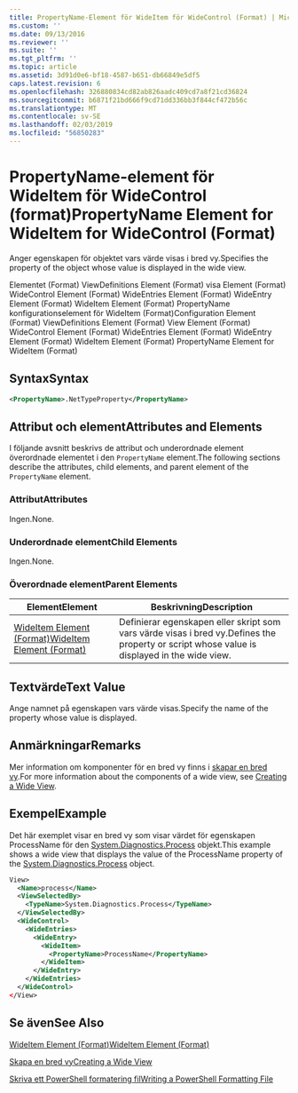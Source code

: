 ```yaml
---
title: PropertyName-Element för WideItem för WideControl (Format) | Microsoft Docs
ms.custom: ''
ms.date: 09/13/2016
ms.reviewer: ''
ms.suite: ''
ms.tgt_pltfrm: ''
ms.topic: article
ms.assetid: 3d91d0e6-bf18-4587-b651-db66849e5df5
caps.latest.revision: 6
ms.openlocfilehash: 326880834cd82ab826aadc409cd7a8f21cd36824
ms.sourcegitcommit: b6871f21bd666f9cd71dd336bb3f844cf472b56c
ms.translationtype: MT
ms.contentlocale: sv-SE
ms.lasthandoff: 02/03/2019
ms.locfileid: "56850283"
---
```

# <a name="propertyname-element-for-wideitem-for-widecontrol-format"></a><span data-ttu-id="2ccbd-102">PropertyName-element för WideItem för WideControl (format)</span><span class="sxs-lookup"><span data-stu-id="2ccbd-102">PropertyName Element for WideItem for WideControl (Format)</span></span>

<span data-ttu-id="2ccbd-103">Anger egenskapen för objektet vars värde visas i bred vy.</span><span class="sxs-lookup"><span data-stu-id="2ccbd-103">Specifies the property of the object whose value is displayed in the wide view.</span></span>

<span data-ttu-id="2ccbd-104">Elementet (Format) ViewDefinitions Element (Format) visa Element (Format) WideControl Element (Format) WideEntries Element (Format) WideEntry Element (Format) WideItem Element (Format) PropertyName konfigurationselement för WideItem (Format)</span><span class="sxs-lookup"><span data-stu-id="2ccbd-104">Configuration Element (Format) ViewDefinitions Element (Format) View Element (Format) WideControl Element (Format) WideEntries Element (Format) WideEntry Element (Format) WideItem Element (Format) PropertyName Element for WideItem (Format)</span></span>

## <a name="syntax"></a><span data-ttu-id="2ccbd-105">Syntax</span><span class="sxs-lookup"><span data-stu-id="2ccbd-105">Syntax</span></span>

```xml
<PropertyName>.NetTypeProperty</PropertyName>
```

## <a name="attributes-and-elements"></a><span data-ttu-id="2ccbd-106">Attribut och element</span><span class="sxs-lookup"><span data-stu-id="2ccbd-106">Attributes and Elements</span></span>

<span data-ttu-id="2ccbd-107">I följande avsnitt beskrivs de attribut och underordnade element överordnade elementet i den `PropertyName` element.</span><span class="sxs-lookup"><span data-stu-id="2ccbd-107">The following sections describe the attributes, child elements, and parent element of the `PropertyName` element.</span></span>

### <a name="attributes"></a><span data-ttu-id="2ccbd-108">Attribut</span><span class="sxs-lookup"><span data-stu-id="2ccbd-108">Attributes</span></span>

<span data-ttu-id="2ccbd-109">Ingen.</span><span class="sxs-lookup"><span data-stu-id="2ccbd-109">None.</span></span>

### <a name="child-elements"></a><span data-ttu-id="2ccbd-110">Underordnade element</span><span class="sxs-lookup"><span data-stu-id="2ccbd-110">Child Elements</span></span>

<span data-ttu-id="2ccbd-111">Ingen.</span><span class="sxs-lookup"><span data-stu-id="2ccbd-111">None.</span></span>

### <a name="parent-elements"></a><span data-ttu-id="2ccbd-112">Överordnade element</span><span class="sxs-lookup"><span data-stu-id="2ccbd-112">Parent Elements</span></span>

|<span data-ttu-id="2ccbd-113">Element</span><span class="sxs-lookup"><span data-stu-id="2ccbd-113">Element</span></span>|<span data-ttu-id="2ccbd-114">Beskrivning</span><span class="sxs-lookup"><span data-stu-id="2ccbd-114">Description</span></span>|
|-------------|-----------------|
|[<span data-ttu-id="2ccbd-115">WideItem Element (Format)</span><span class="sxs-lookup"><span data-stu-id="2ccbd-115">WideItem Element (Format)</span></span>](./wideitem-element-for-widecontrol-format.md)|<span data-ttu-id="2ccbd-116">Definierar egenskapen eller skript som vars värde visas i bred vy.</span><span class="sxs-lookup"><span data-stu-id="2ccbd-116">Defines the property or script whose value is displayed in the wide view.</span></span>|

## <a name="text-value"></a><span data-ttu-id="2ccbd-117">Textvärde</span><span class="sxs-lookup"><span data-stu-id="2ccbd-117">Text Value</span></span>

<span data-ttu-id="2ccbd-118">Ange namnet på egenskapen vars värde visas.</span><span class="sxs-lookup"><span data-stu-id="2ccbd-118">Specify the name of the property whose value is displayed.</span></span>

## <a name="remarks"></a><span data-ttu-id="2ccbd-119">Anmärkningar</span><span class="sxs-lookup"><span data-stu-id="2ccbd-119">Remarks</span></span>

<span data-ttu-id="2ccbd-120">Mer information om komponenter för en bred vy finns i [skapar en bred vy](./creating-a-wide-view.md).</span><span class="sxs-lookup"><span data-stu-id="2ccbd-120">For more information about the components of a wide view, see [Creating a Wide View](./creating-a-wide-view.md).</span></span>

## <a name="example"></a><span data-ttu-id="2ccbd-121">Exempel</span><span class="sxs-lookup"><span data-stu-id="2ccbd-121">Example</span></span>

<span data-ttu-id="2ccbd-122">Det här exemplet visar en bred vy som visar värdet för egenskapen ProcessName för den [System.Diagnostics.Process](/dotnet/api/System.Diagnostics.Process) objekt.</span><span class="sxs-lookup"><span data-stu-id="2ccbd-122">This example shows a wide view that displays the value of the ProcessName property of the [System.Diagnostics.Process](/dotnet/api/System.Diagnostics.Process) object.</span></span>

```xml
View>
  <Name>process</Name>
  <ViewSelectedBy>
    <TypeName>System.Diagnostics.Process</TypeName>
  </ViewSelectedBy>
  <WideControl>
    <WideEntries>
      <WideEntry>
        <WideItem>
          <PropertyName>ProcessName</PropertyName>
        </WideItem>
      </WideEntry>
    </WideEntries>
  </WideControl>
</View>

```

## <a name="see-also"></a><span data-ttu-id="2ccbd-123">Se även</span><span class="sxs-lookup"><span data-stu-id="2ccbd-123">See Also</span></span>

[<span data-ttu-id="2ccbd-124">WideItem Element (Format)</span><span class="sxs-lookup"><span data-stu-id="2ccbd-124">WideItem Element (Format)</span></span>](./wideitem-element-for-widecontrol-format.md)

[<span data-ttu-id="2ccbd-125">Skapa en bred vy</span><span class="sxs-lookup"><span data-stu-id="2ccbd-125">Creating a Wide View</span></span>](./creating-a-wide-view.md)

[<span data-ttu-id="2ccbd-126">Skriva ett PowerShell formatering fil</span><span class="sxs-lookup"><span data-stu-id="2ccbd-126">Writing a PowerShell Formatting File</span></span>](./writing-a-powershell-formatting-file.md)
